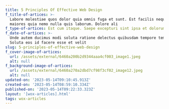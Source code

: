 ```yaml
---
title: 5 Principles Of Effective Web Design
f_title-of-artices: >-
  Labore molestiae quos dolor quia omnis fuga et sunt. Est facilis neque ducimus
  maiores quia nemo nulla quis laborum. Dolore ali
f_type-of-artices: Est cum itaque. Saepe excepturi sint ipsa et dolorum
f_date-of-artices: >-
  Unde autem ducimus modi soluta ratione delectus quibusdam tempore temporibus.
  Soluta eos id facere esse et velit
slug: 5-principles-of-effective-web-design
f_cover-image-of-artices:
  url: /assets/external/6460a200b2d9344aaa4cf003_image1.jpeg
  alt: null
f_background-image-of-artices:
  url: /assets/external/6460a270a2dbd7cf98f3cf02_image12.jpeg
  alt: null
updated-on: '2023-05-14T09:10:45.913Z'
created-on: '2023-05-14T08:59:10.334Z'
published-on: '2023-05-14T09:22:33.323Z'
layout: '[wox-articles].html'
tags: wox-articles
---
```



